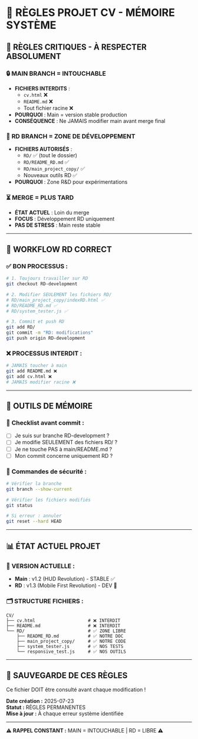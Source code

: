 # 🧠 RÈGLES PROJET CV - MÉMOIRE SYSTÈME

## 🚨 RÈGLES CRITIQUES - À RESPECTER ABSOLUMENT

### 🔒 **MAIN BRANCH = INTOUCHABLE**
- **FICHIERS INTERDITS** : 
  - `cv.html` ❌
  - `README.md` ❌  
  - Tout fichier racine ❌
- **POURQUOI** : Main = version stable production
- **CONSÉQUENCE** : Ne JAMAIS modifier main avant merge final

### 🔬 **RD BRANCH = ZONE DE DÉVELOPPEMENT**
- **FICHIERS AUTORISÉS** :
  - `RD/` ✅ (tout le dossier)
  - `RD/README_RD.md` ✅
  - `RD/main_project_copy/` ✅
  - Nouveaux outils RD ✅
- **POURQUOI** : Zone R&D pour expérimentations

### ⏳ **MERGE = PLUS TARD**
- **ÉTAT ACTUEL** : Loin du merge
- **FOCUS** : Développement RD uniquement
- **PAS DE STRESS** : Main reste stable

---

## 🎯 **WORKFLOW RD CORRECT**

### ✅ **BON PROCESSUS :**
```bash
# 1. Toujours travailler sur RD
git checkout RD-development

# 2. Modifier SEULEMENT les fichiers RD/
# RD/main_project_copy/indexRD.html ✅
# RD/README_RD.md ✅
# RD/system_tester.js ✅

# 3. Commit et push RD
git add RD/
git commit -m "RD: modifications"
git push origin RD-development
```

### ❌ **PROCESSUS INTERDIT :**
```bash
# JAMAIS toucher à main
git add README.md ❌
git add cv.html ❌
# JAMAIS modifier racine ❌
```

---

## 🔧 **OUTILS DE MÉMOIRE**

### 📝 **Checklist avant commit :**
- [ ] Je suis sur branche RD-development ?
- [ ] Je modifie SEULEMENT des fichiers RD/ ?
- [ ] Je ne touche PAS à main/README.md ?
- [ ] Mon commit concerne uniquement RD ?

### 🚦 **Commandes de sécurité :**
```bash
# Vérifier la branche
git branch --show-current

# Vérifier les fichiers modifiés  
git status

# Si erreur : annuler
git reset --hard HEAD
```

---

## 📊 **ÉTAT ACTUEL PROJET**

### 🎯 **VERSION ACTUELLE :**
- **Main** : v1.2 (HUD Revolution) - STABLE ✅
- **RD** : v1.3 (Mobile First Revolution) - DEV 🔬

### 🗂️ **STRUCTURE FICHIERS :**
```
CV/
├── cv.html                    # ❌ INTERDIT
├── README.md                  # ❌ INTERDIT  
└── RD/                        # ✅ ZONE LIBRE
    ├── README_RD.md           # ✅ NOTRE DOC
    ├── main_project_copy/     # ✅ NOTRE CODE
    ├── system_tester.js       # ✅ NOS TESTS
    └── responsive_test.js     # ✅ NOS OUTILS
```

---

## 💾 **SAUVEGARDE DE CES RÈGLES**

Ce fichier DOIT être consulté avant chaque modification !

**Date création :** 2025-07-23  
**Statut :** RÈGLES PERMANENTES  
**Mise à jour :** À chaque erreur système identifiée

---

⚠️ **RAPPEL CONSTANT :** MAIN = INTOUCHABLE | RD = LIBRE ⚠️
